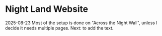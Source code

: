 # Night Land Website

2025-08-23
    Most of the setup is done on "Across the Night Wall", unless I decide it needs multiple pages. Next: to add the text.
    